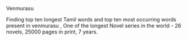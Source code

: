 Venmurasu

Finding top ten longest Tamil words and top ten most occurring words present in venmurasu , One of the longest Novel series in the world - 26 novels, 25000 pages in print, 7 years.

